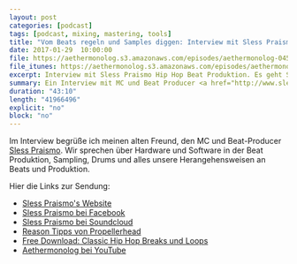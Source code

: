 ```yaml
---
layout: post
categories: [podcast]
tags: [podcast, mixing, mastering, tools]
title: "Vom Beats regeln und Samples diggen: Interview mit Sless Praismo über Hip Hop Beats und Produzieren- #045"
date: 2017-01-29  10:00:00
file: https://aethermonolog.s3.amazonaws.com/episodes/aethermonolog-045.mp3
file_itunes: https://aethermonolog.s3.amazonaws.com/episodes/aethermonolog-045.m4a
excerpt: Interview mit Sless Praismo Hip Hop Beat Produktion. Es geht Software, Hardware, Drums und Produktionstechniken im allgemeinen.
summary: Ein Interview mit MC und Beat Producer <a href="http://www.slesspraismo.de/">Sless Praismo</a>. Wir sprechen über Hardware und Software in der Beat Produktion, Sampling, Drums und alles unsere Herangehensweisen an Beats und Produktion. In der Sendung werden die folgenden Links erwähnt - <a href="http://www.slesspraismo.de/">Sless Praismo Website</a>, <a href="https://www.youtube.com/watch?v=xEMHoAqz-P8&index=6&list=PL80A587134198A5E9">Reason Tipps von Propellerhead</a>, <a href="http://www.thesample.net/2012/05/50-free-classic-hip-hop-break-loops-vol-4/">50 Free classic Hip Hop Break Loops</a> und der <a href="https://www.youtube.com/channel/UClOxeAV0iId7gDqwjOeD9_g">Aethermonolog YouTube Channel</a>. Mehr Infos und Details findest du auf <a href="https://aethermonolog.de/podcast/episode-045.html">aethermonolog.de</a>.
duration: "43:10"
length: "41966496"
explicit: "no"
block: "no"
---
```


Im Interview begrüße ich meinen alten Freund, den MC und Beat-Producer [Sless Praismo](http://www.slesspraismo.de/). Wir sprechen über Hardware und Software in der Beat Produktion, Sampling, Drums und alles unsere Herangehensweisen an Beats und Produktion.  

Hier die Links zur Sendung:

* [Sless Praismo's Website](http://www.slesspraismo.de/)
* [Sless Praismo bei Facebook](https://www.facebook.com/SlessPraismo/)
* [Sless Praismo bei Soundcloud](https://soundcloud.com/slesspraismo)
* [Reason Tipps von Propellerhead](https://www.youtube.com/watch?v=xEMHoAqz-P8&index=6&list=PL80A587134198A5E9)
* [Free Download: Classic Hip Hop Breaks und Loops](http://www.thesample.net/2012/05/50-free-classic-hip-hop-break-loops-vol-4/)
* [Aethermonolog bei YouTube](https://www.youtube.com/channel/UClOxeAV0iId7gDqwjOeD9_g)
